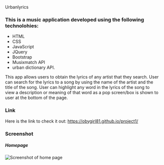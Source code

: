 Urbanlyrics

### This is a music application developed using the following technolohies: 
* HTML
* CSS
* JavaScript
*  JQuery
* Bootstrap
* Musixmatch API
* urban dictionary API.

This app allows users to obtain the lyrics of any artist that they search. User can search for the lyrics to a song by using the name of the artist and the title of the song.
User can highlight any word in the lyrics of the song to view a description or meaning of that word as a pop screen/box is shown to user at the bottom of the page.

### Link
Here is the link to check it out: https://obygirl81.github.io/project1/

### Screenshot
##### Homepage
![Screenshot of home page](https://obygirl81.github.io/project1/)

